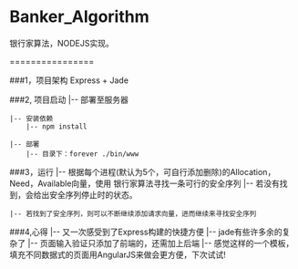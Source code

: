 Banker_Algorithm
================

银行家算法，NODEJS实现。


================

###1，项目架构
    Express + Jade

###2, 项目启动
    |-- 部署至服务器

    |-- 安装依赖
  	    |-- npm install

  	|-- 部署
  		|-- 目录下：forever ./bin/www
	
###3，运行
  	|-- 根据每个进程(默认为5个，可自行添加删除)的Allocation，Need，Available向量，使用
  	    银行家算法寻找一条可行的安全序列
  	    |-- 若没有找到，会给出安全序列停止时的状态。

  	|-- 若找到了安全序列，则可以不断继续添加请求向量，进而继续来寻找安全序列 


###4,心得
	|-- 又一次感受到了Express构建的快捷方便
	|-- jade有些许多余的复杂了
	|-- 页面输入验证只添加了前端的，还需加上后端
	|-- 感觉这样的一个模板，填充不同数据式的页面用AngularJS来做会更方便，下次试试!

